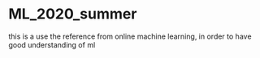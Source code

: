 # ML_2020_summer
this is a use the reference from online machine learning, in order to have good understanding of ml
